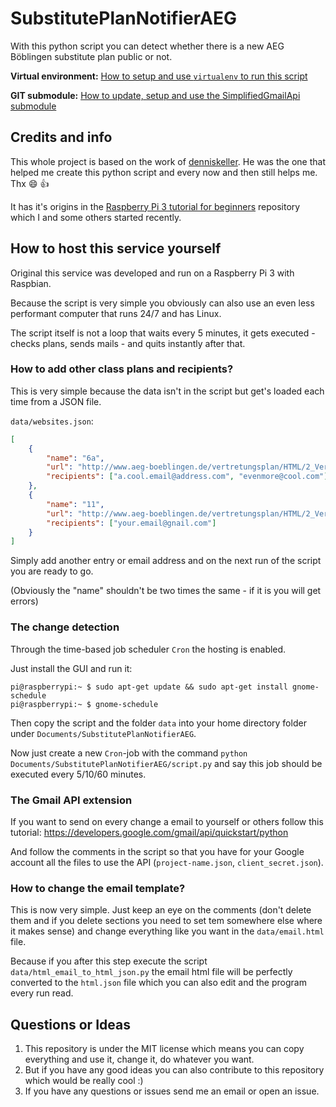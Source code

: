 # SubstitutePlanNotifierAEG
With this python script you can detect whether there is a new AEG Böblingen substitute plan public or not.

**Virtual environment:** [How to setup and use `virtualenv` to run this script](VIRTUALENV.md)

**GIT submodule:** [How to update, setup and use the SimplifiedGmailApi submodule](SUBMODULE_INSTRUCTIONS.md)



## Credits and info

This whole project is based on the work of [denniskeller](https://github.com/denniskeller). 
He was the one that helped me create this python script and every now and then still helps me.
Thx :smile: :thumbsup: 

It has it's origins in the [Raspberry Pi 3 tutorial for beginners](https://github.com/AnonymerNiklasistanonym/RaspiForBeginners) repository which I and some others started recently.



## How to host this service yourself

Original this service was developed and run on a Raspberry Pi 3 with Raspbian.

Because the script is very simple you obviously can also use an even less performant computer that runs 24/7 and has Linux.

The script itself is not a loop that waits every 5 minutes, it gets executed - checks plans, sends mails - and quits instantly after that.

### How to add other class plans and recipients?

This is very simple because the data isn't in the script but get's loaded each time from a JSON file.

`data/websites.json`:

```json
[
	{
		"name": "6a",
		"url": "http://www.aeg-boeblingen.de/vertretungsplan/HTML/2_Ver_Kla_AEG_06A.htm",
		"recipients": ["a.cool.email@address.com", "evenmore@cool.com"]
	},
    {
		"name": "11",
		"url": "http://www.aeg-boeblingen.de/vertretungsplan/HTML/2_Ver_Kla_AEG_11.htm",
		"recipients": ["your.email@gnail.com"]
	}
]
```

Simply add another entry or email address and on the next run of the script you are ready to go.

(Obviously the "name" shouldn't be two times the same - if it is you will get errors)

### The change detection

Through the time-based job scheduler `Cron` the hosting is enabled.

Just install the GUI and run it:

```
pi@raspberrypi:~ $ sudo apt-get update && sudo apt-get install gnome-schedule  
pi@raspberrypi:~ $ gnome-schedule 
```

Then copy the script and the folder `data` into your home directory folder under `Documents/SubstitutePlanNotifierAEG`.

Now just create a new `Cron`-job with the command 
`python Documents/SubstitutePlanNotifierAEG/script.py` and say this job should be executed every 5/10/60 minutes.

### The Gmail API extension

If you want to send on every change a email to yourself or others follow this tutorial:
https://developers.google.com/gmail/api/quickstart/python

And follow the comments in the script so that you have for your Google account all the files to use the API (`project-name.json`, `client_secret.json`).

### How to change the email template?

This is now very simple. Just keep an eye on the comments (don't delete them and if you delete sections you need to set tem somewhere else where it makes sense) and change everything like you want in the `data/email.html` file.

Because if you after this step execute the script `data/html_email_to_html_json.py` the email html file will be perfectly converted to the `html.json` file which you can also edit and the program every run read.



## Questions or Ideas

1. This repository is under the MIT license which means you can copy everything and use it, change it, do whatever you want.
2. But if you have any good ideas you can also contribute to this repository which would be really cool :)
3. If you have any questions or issues send me an email or open an issue.
